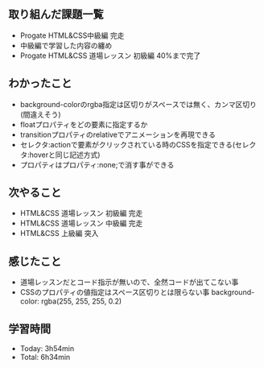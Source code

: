 ## 取り組んだ課題一覧
- Progate HTML&CSS中級編 完走
- 中級編で学習した内容の纏め
- Progate HTML&CSS 道場レッスン 初級編 40%まで完了
## わかったこと
- background-colorのrgba指定は区切りがスペースでは無く、カンマ区切り(間違えそう)
- floatプロパティをどの要素に指定するか
- transitionプロパティのrelativeでアニメーションを再現できる
- セレクタ:actionで要素がクリックされている時のCSSを指定できる(セレクタ:hoverと同じ記述方式)
- プロパティはプロパティ:none;で消す事ができる
## 次やること
- HTML&CSS 道場レッスン 初級編 完走
- HTML&CSS 道場レッスン 中級編 完走
- HTML&CSS 上級編 突入
## 感じたこと
- 道場レッスンだとコード指示が無いので、全然コードが出てこない事
- CSSのプロパティの値指定はスペース区切りとは限らない事 background-color: rgba(255, 255, 255, 0.2)
## 学習時間
- Today: 3h54min
- Total: 6h34min
